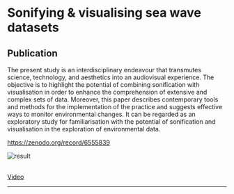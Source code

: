 # Sonifying & visualising sea wave datasets

## Publication
The present study is an interdisciplinary endeavour that transmutes science, technology, and aesthetics into an audiovisual experience. The objective is to highlight the potential of combining sonification with visualisation in order to enhance the comprehension of extensive and complex sets of data. Moreover, this paper describes contemporary tools and methods for the implementation of the practice and suggests effective ways to monitor environmental changes. It can be regarded as an exploratory study for familiarisation with the potential of sonification and visualisation in the exploration of environmental data.

https://zenodo.org/record/6555839

![result](https://github.com/JasonSKK/sonifying-and-visualising-sea-wave-datasets/blob/master/result.png?raw=true)
<br />
<br />

[Video](https://vimeo.com/698105264)

***
